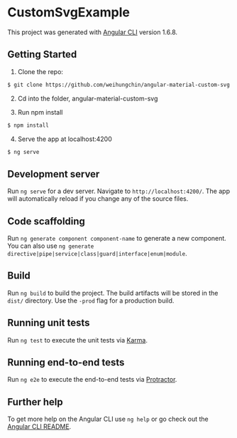 # CustomSvgExample

This project was generated with [Angular CLI](https://github.com/angular/angular-cli) version 1.6.8.

## Getting Started

1. Clone the repo: 
```bash
$ git clone https://github.com/weihungchin/angular-material-custom-svg.git
```
2. Cd into the folder, angular-material-custom-svg

3. Run npm install
```bash
$ npm install
```
4. Serve the app at localhost:4200
```bash
$ ng serve
```

## Development server

Run `ng serve` for a dev server. Navigate to `http://localhost:4200/`. The app will automatically reload if you change any of the source files.

## Code scaffolding

Run `ng generate component component-name` to generate a new component. You can also use `ng generate directive|pipe|service|class|guard|interface|enum|module`.

## Build

Run `ng build` to build the project. The build artifacts will be stored in the `dist/` directory. Use the `-prod` flag for a production build.

## Running unit tests

Run `ng test` to execute the unit tests via [Karma](https://karma-runner.github.io).

## Running end-to-end tests

Run `ng e2e` to execute the end-to-end tests via [Protractor](http://www.protractortest.org/).

## Further help

To get more help on the Angular CLI use `ng help` or go check out the [Angular CLI README](https://github.com/angular/angular-cli/blob/master/README.md).
